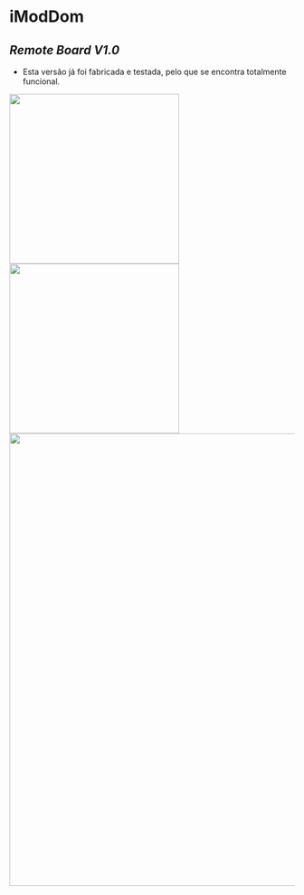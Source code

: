 # iModDom
## *Remote Board V1.0*
- Esta versão já foi fabricada e testada, pelo que se encontra totalmente funcional.
<img src="https://user-images.githubusercontent.com/75946345/122368985-b4f42100-cf55-11eb-9d36-2a495ef45743.jpg" width="300" >
<img src="https://user-images.githubusercontent.com/75946345/122368991-b7567b00-cf55-11eb-898d-a9cc790e7f7c.png" width="300" >
<img src="https://user-images.githubusercontent.com/75946345/122369005-baea0200-cf55-11eb-8e94-048bb8d0ddd9.png" width="800" >
